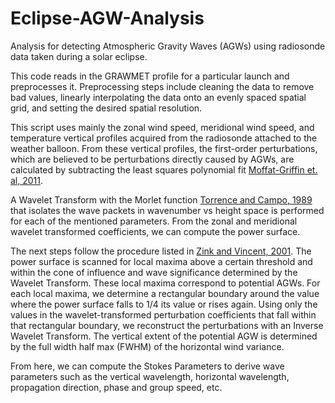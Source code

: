 # Eclipse-AGW-Analysis

Analysis for detecting Atmospheric Gravity Waves (AGWs) using radiosonde data taken during a solar eclipse.

This code reads in the GRAWMET profile for a particular launch and preprocesses it. Preprocessing steps include cleaning the data to remove bad values, linearly interpolating the data onto an evenly spaced spatial grid, and setting the desired spatial resolution.

This script uses mainly the zonal wind speed, meridional wind speed, and temperature vertical profiles acquired from the radiosonde attached to the weather balloon. From these vertical profiles, the first-order perturbations, which are believed to be perturbations directly caused by AGWs, are calculated by subtracting the least squares polynomial fit [Moffat-Griffin et. al, 2011](https://agupubs.onlinelibrary.wiley.com/doi/full/10.1029/2010JD015349).

A Wavelet Transform with the Morlet function [Torrence and Campo, 1989](https://psl.noaa.gov/people/gilbert.p.compo/Torrence_compo1998.pdf) that isolates the wave packets in wavenumber vs height space is performed for each of the mentioned parameters. From the zonal and meridional wavelet transformed coefficients, we can compute the power surface.

The next steps follow the procedure listed in [Zink and Vincent, 2001](https://digital.library.adelaide.edu.au/dspace/bitstream/2440/12560/1/hdl_12560.pdf). The power surface is scanned for local maxima above a certain threshold and within the cone of influence and wave significance determined by the Wavelet Transform. These local maxima correspond to potential AGWs. For each local maxima, we determine a rectangular boundary around the value where the power surface falls to 1/4 its value or rises again. Using only the values in the wavelet-transformed perturbation coefficients that fall within that rectangular boundary, we reconstruct the perturbations with an Inverse Wavelet Transform. The vertical extent of the potential AGW is determined by the full width half max (FWHM) of the horizontal wind variance.

From here, we can compute the Stokes Parameters to derive wave parameters such as the vertical wavelength, horizontal wavelength, propagation direction, phase and group speed, etc.
